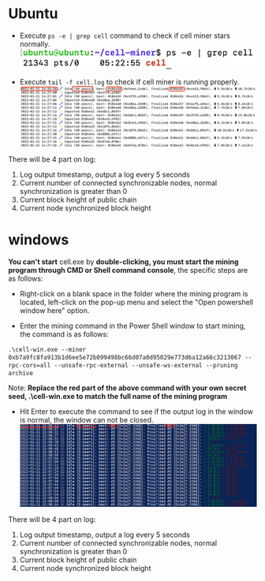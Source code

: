 # Ubuntu

* Execute `ps -e | grep cell` command to check if cell miner stars normally.
![ubuntu_ps](./res/ubuntu_ps.png)

* Execute `tail -f cell.log` to check if  cell miner is running properly.
![ubuntu_tail](./res/ubuntu_tail.png)

There will be 4 part on log:
1. Log output timestamp, output a log every 5 seconds
2. Current number of connected synchronizable nodes, normal synchronization is greater than 0
3. Current block height of public chain
4. Current node synchronized block height


# windows

**You can't start** cell.exe by **double-clicking, you must start the mining program through CMD or Shell command console**, the specific steps are as follows:
* Right-click on a blank space in the folder where the mining program is located, left-click on the pop-up menu and select the "Open powershell window here" option.

* Enter the mining command in the Power Shell window to start mining, the command is as follows:
```
.\cell-win.exe --miner 
0xb7a9fc8fa913b1d6ee5e72b099498bc66d07a0d95029e773d6a12a66c3213067 --rpc-cors=all --unsafe-rpc-external --unsafe-ws-external --pruning archive
```

Note: 
**Replace the red part of the above command with your own secret seed, 
.\cell-win.exe to match the full name of the mining program**

* Hit Enter to execute the command to see if the output log in the window is normal, the window can not be closed.
![windows_tail](./res/windows_tail.png)

There will be 4 part on log:
1. Log output timestamp, output a log every 5 seconds
2. Current number of connected synchronizable nodes, normal synchronization is greater than 0
3. Current block height of public chain
4. Current node synchronized block height

